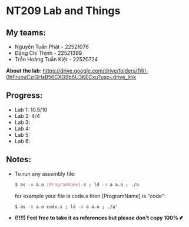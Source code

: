 # NT209 Lab and Things

## My teams:
-   Nguyễn Tuấn Phát - 22521076
-   Đặng Chí Thịnh - 22521399
-   Trần Hoàng Tuấn Kiệt - 22520724

**About the lab**: https://drive.google.com/drive/folders/1Wl-0hFruouCziGHsB56CXG9b6U3KECxu?usp=drive_link

## **Progress**:
- Lab 1: 10.5/10
- Lab 2: 4/4
- Lab 3:
- Lab 4:
- Lab 5:
- Lab 6:

## Notes:
- To run any assembly file:
    ```bash
    $ as -o a.o [ProgramName].s ; ld -o a a.o ; ./a
    ```
    for example your file is code.s then [ProgramName] is "code": 
    ```bash
    $ as -o a.o code.s ; ld -o a a.o ; ./a"
    ```

- __**(!!!!) Feel free to take it as references but please don't copy 100% 💕**__